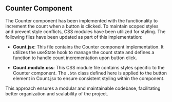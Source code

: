 ## Counter Component

The Counter component has been implemented with the functionality to increment the count when a button is clicked. To maintain scoped styles and prevent style conflicts, CSS modules have been utilized for styling. The following files have been updated as part of this implementation:

- **Count.jsx**: This file contains the Counter component implementation. It utilizes the useState hook to manage the count state and defines a function to handle count incrementation upon button click.

- **Count.module.css**: This CSS module file contains styles specific to the Counter component. The `.btn` class defined here is applied to the button element in Count.jsx to ensure consistent styling within the component.

This approach ensures a modular and maintainable codebase, facilitating better organization and scalability of the project.
